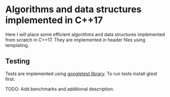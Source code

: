 # Algorithms and data structures implemented in C++17

Here I will place some efficient algorithms and data structures implemented from scratch in C++17. They are implemented in header files using templating.

## Testing

Tests are implemented using [googletest library](https://github.com/google/googletest). To run tests install gtest first.

TODO: Add benchmarks and additional description.

